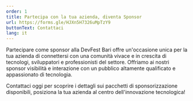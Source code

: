 ```yaml
---
order: 1
title: Partecipa con la tua azienda, diventa Sponsor
url: https://forms.gle/HJXn5H7326uMpTzY9
buttonText: Contattaci
lang: it
---
```

Partecipare come sponsor alla DevFest Bari offre un'occasione unica per la tua azienda di connettersi con una comunità vivace e in crescita di tecnologi, sviluppatori e professionisti del settore. Offriamo ai nostri sponsor visibilità e interazione con un pubblico altamente qualificato e appassionato di tecnologia.

Contattaci oggi per scoprire i dettagli sui pacchetti di sponsorizzazione disponibili, posiziona la tua azienda al centro dell'innovazione tecnologica!
